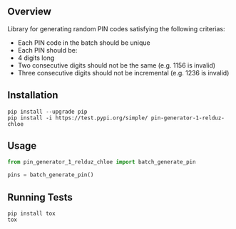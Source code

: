 ## Overview

Library for generating random PIN codes satisfying the following criterias:

* Each PIN code in the batch should be unique
* Each PIN should be:
* 4 digits long
* Two consecutive digits should not be the same (e.g. 1156 is invalid)
* Three consecutive digits should not be incremental (e.g. 1236 is invalid)

## Installation

```Shell
pip install --upgrade pip
pip install -i https://test.pypi.org/simple/ pin-generator-1-relduz-chloe
```

## Usage

```Python
from pin_generator_1_relduz_chloe import batch_generate_pin

pins = batch_generate_pin()
```

## Running Tests

```Shell
pip install tox
tox
```

